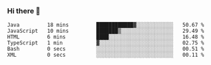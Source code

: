 ### Hi there 👋

<!--START_SECTION:waka-->

```text
Java         18 mins         ████████████▓░░░░░░░░░░░░   50.67 %
JavaScript   10 mins         ███████▒░░░░░░░░░░░░░░░░░   29.49 %
HTML         6 mins          ████░░░░░░░░░░░░░░░░░░░░░   16.48 %
TypeScript   1 min           ▓░░░░░░░░░░░░░░░░░░░░░░░░   02.75 %
Bash         0 secs          ░░░░░░░░░░░░░░░░░░░░░░░░░   00.51 %
XML          0 secs          ░░░░░░░░░░░░░░░░░░░░░░░░░   00.11 %
```

<!--END_SECTION:waka-->

<!--
**Jonas-VanHaeken/Jonas-VanHaeken** is a ✨ _special_ ✨ repository because its `README.md` (this file) appears on your GitHub profile.

Here are some ideas to get you started:

- 🔭 I’m currently working on ...
- 🌱 I’m currently learning ...
- 👯 I’m looking to collaborate on ...
- 🤔 I’m looking for help with ...
- 💬 Ask me about ...
- 📫 How to reach me: ...
- 😄 Pronouns: ...
- ⚡ Fun fact: ...
-->
